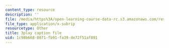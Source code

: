 ```yaml
---
content_type: resource
description: ''
file: /media/https%3A/open-learning-course-data-rc.s3.amazonaws.com/res-6-012-introduction-to-probability-spring-2018/1c98b6680071fb91fa39de72f51af891_Bj3sA7vGpYo.srt
file_type: application/x-subrip
resourcetype: Other
title: 3play caption file
uid: 1c98b668-0071-fb91-fa39-de72f51af891
---
```

